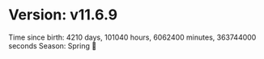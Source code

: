 # Version: v11.6.9
Time since birth: 4210 days, 101040 hours, 6062400 minutes, 363744000 seconds
Season: Spring 🌸
